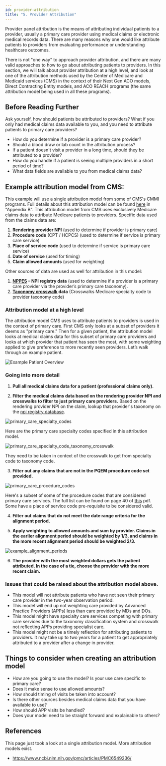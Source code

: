 ```yaml
---
id: provider-attribution
title: "5. Provider Attribution"
---
```


Provider panel attribution is the means of attributing individual patients to a provider, usually a primary care 
provider using medical claims or electronic medical records data. There are many reasons why one would like attribute 
patients to providers from evaluating performance or understanding healthcare outcomes.

There is not "one way" to approach provider attribution, and there are many valid approaches to how to go about 
attributing patients to providers. In this section, we will talk about provider attribution at a high level, and look 
at one of the attribution methods used by the Center of Medicare and Medicaid services (CMS) in the context of their 
Next Gen ACO models, Direct Contracting Entity models, and ACO REACH programs (the same attribution model being used in
all these programs).


## Before Reading Further

Ask yourself, how should patients be attributed to providers? What if you only had medical claims data available to you,
and you need to attribute patients to primary care providers?

* How do you determine if a provider is a primary care provider?
* Should a blood draw or lab count in the attribution process?
* If a patient doesn't visit a provider in a long time, should they be attributed to a provider?
* How do you handle if a patient is seeing multiple providers in a short period of time?
* What data fields are available to you from medical claims data?


## Example attribution model from CMS:

This example will use a single attribution model from some of CMS's CMMI programs. Full details about this attribution
model can be found [here](https://www.cms.gov/priorities/innovation/media/document/dc-financial-op-guide-overview) in
"Appendix B".
This attribution model from CMS uses exclusively Medicare claims data to attribute Medicare patients to providers. 
Specific data used from the claims data are:

1.	**Rendering provider NPI** (used to determine if provider is primary care)
2.	**Procedure code** (CPT / HCPCS) (used to determine if service is primary care service)
3.	**Place of service code** (used to determine if service is primary care service)
4.	**Date of service** (used for timing)
5.	**Claim allowed amounts** (used for weighting)

Other sources of data are used as well for attribution in this model:

1.	**[NPPES](https://npiregistry.cms.hhs.gov/search) – NPI registry data** (used to determine if a provider is a primary care provider via the provider’s primary care taxonomy).
2.	**[Taxonomy crosswalk](https://data.cms.gov/provider-characteristics/medicare-provider-supplier-enrollment/medicare-provider-and-supplier-taxonomy-crosswalk) data** (Crosswalks Medicare specialty code to provider taxonomy code)

### Attribution model at a high level

The attribution model CMS uses to attribute patients to providers is used in the context of primary care. 
First CMS only looks at a subset of providers it deems as "primary care." Then for a given patient, the attribution
model looks at medical claims data for this subset of primary care providers and looks at which provider that patient 
has seen the most, with some weighting applied to give preference to more recently seen providers. Let’s walk through
an example patient.

![Example Patient Overview](/img/provider_attribution/provider_attribution_overview.drawio.svg)

### Going into more detail

1. **Pull all medical claims data for a patient (professional claims only).**

2. **Filter the medical claims data based on the rendering provider NPI and crosswalks to filter to just primary 
care providers.** Based on the rendering provider NPI on the claim, lookup that provider's taxonomy on the [npi
registry database](https://npiregistry.cms.hhs.gov/search).

![primary_care_specialty_codes](/img/provider_attribution/primary_care_specialty_codes.png)

Here are the primary care specialty codes specified in this attribution model.

![primary_care_specialty_code_taxonomy_crosswalk](/img/provider_attribution/primary_care_specialty_code_taxonomy_crosswalk.png)

They need to be taken in context of the crosswalk to get from specialty code to taxonomy code. 

3. **Filter out any claims that are not in the PQEM procedure code set provided.**


![primary_care_procedure_codes](/img/provider_attribution/primary_care_procedure_codes.png)


Here's a subset of some of the procedure codes that are considered primary care services.
The full list can be found on page 40 of [this](https://www.cms.gov/priorities/innovation/media/document/dc-financial-op-guide-overview)
pdf. Some have a place of service code pre-requisite to be considered valid.

4. **Filter out claims that do not meet the date range criteria for the alignment period.**

5. **Apply weighting to allowed amounts and sum by provider. Claims in the earlier alignment period should be
weighted by 1/3, and claims in the more recent alignment period should be weighted 2/3.**

![example_alignment_periods](/img/provider_attribution/alignment_year_date_ranges.png)


6. **The provider with the most weighted dollars gets the patient attributed. 
In the case of a tie, choose the provider with the more recent claim.**


### Issues that could be raised about the attribution model above.

* This model will not attribute patients who have not seen their primary care provider in the two-year observation 
period.
* This model will end up not weighting care provided by Advanced Practice Providers (APPs) less than care provided 
by MDs and DOs.
* This model might have specialty care services competing with primary care services due to the taxonomy classification
system and crosswalk not reflecting APPs providing specialist care.
* This model might not be a timely reflection for attributing patients to providers. It may take up to two years for 
a patient to get appropriately attributed to a provider after a change in provider. 

## Things to consider when creating an attribution model

* How are you going to use the model? Is your use care specific to primary care?
* Does it make sense to use allowed amounts?
* How should timing of visits be taken into account?
* Is there other sources besides medical claims data that you have available to use?
* How should APP visits be handled?
* Does your model need to be straight forward and explainable to others?

## References 
This page just took a look at a single attribution model. More attribution models exist.
* https://www.ncbi.nlm.nih.gov/pmc/articles/PMC6549236/
